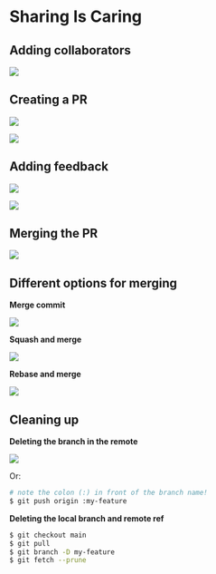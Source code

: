# Sharing Is Caring

## Adding collaborators

![](https://i.imgur.com/yReUMFb.png)

## Creating a PR

![](https://i.imgur.com/0CNcH0z.jpg)

![](https://i.imgur.com/Ctitbqr.gif)

## Adding feedback

![](https://i.imgur.com/d1nqMio.jpg)

![](https://i.imgur.com/YVtr8MY.gif)

## Merging the PR

![](https://i.imgur.com/NnQ8dYc.gif)

## Different options for merging

**Merge commit**

![](https://i.imgur.com/rW6njYL.png)

**Squash and merge**

![](https://i.imgur.com/pQPlOHP.png)

**Rebase and merge**

![](https://i.imgur.com/5eyb29x.png)

## Cleaning up

**Deleting the branch in the remote**

![](https://i.imgur.com/usoY6aU.png)

Or:

```bash
# note the colon (:) in front of the branch name!
$ git push origin :my-feature
```

**Deleting the local branch and remote ref**

```bash
$ git checkout main
$ git pull
$ git branch -D my-feature
$ git fetch --prune
```
